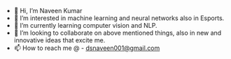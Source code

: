 - 👋 Hi, I’m Naveen Kumar
- 👀 I’m interested in machine learning and neural networks also in Esports.
- 🌱 I’m currently learning computer vision and NLP.
- 💞️ I’m looking to collaborate on above mentioned things, also in new and innovative ideas that excite me. 
- 📫 How to reach me @   -    dsnaveen001@gmail.com

<!---
Naveen-kumar01/Naveen-kumar01 is a ✨ special ✨ repository because its `README.md` (this file) appears on your GitHub profile.
You can click the Preview link to take a look at your changes.
--->
